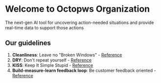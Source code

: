# Welcome to Octopws Organization

The next-gen AI tool for uncovering action-needed situations and provide real-time data to support those actions

## Our guidelines

1. **Cleanliness**: Leave no "Broken Windows" - [Reference](https://medium.com/@learnstuff.io/broken-window-theory-in-software-development-bef627a1ce99)
2. **DRY**: Don't repeat yourself - [Reference](https://thevaluable.dev/dry-principle-cost-benefit-example/)
3. **KISS**: Keep It Simple Stupid - [Reference](https://www.interaction-design.org/literature/article/kiss-keep-it-simple-stupid-a-design-principle)
4. **Build-measure-learn feedback loop**: Be customer feedback oriented - [Reference](https://www.techtarget.com/whatis/definition/build-measure-learn-BML)
